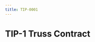 ```yaml
---
title: TIP-0001
---
```


<!--
title: tip-0001
status: Draft
type: Core
author: Eric Butz <eric@truss-security.com>
created: 2023-06-17
updated: 2023-06-23
-->

# TIP-1 Truss Contract



